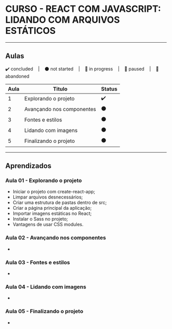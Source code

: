 # CURSO - REACT COM JAVASCRIPT: LIDANDO COM ARQUIVOS ESTÁTICOS

---

## Aulas
<p>
  ✔️ concluded &nbsp;&nbsp;&nbsp;|&nbsp;&nbsp;&nbsp;
  ⚫ not started &nbsp;&nbsp;&nbsp;|&nbsp;&nbsp;&nbsp;
  🔵 in progress &nbsp;&nbsp;&nbsp;|&nbsp;&nbsp;&nbsp;
  🔶 paused &nbsp;&nbsp;&nbsp;|&nbsp;&nbsp;&nbsp;
  🔴 abandoned 
</p>

| Aula | Titulo | Status |
| --- | --- | --- |
| 1 | Explorando o projeto | ✔️ |
| 2 | Avançando nos componentes | ⚫ |
| 3 | Fontes e estilos | ⚫ |
| 4 | Lidando com imagens | ⚫ |
| 5 | Finalizando o projeto | ⚫ |

---

## Aprendizados

### Aula 01 - Explorando o projeto
<ul>
  <li>Iniciar o projeto com create-react-app;</li>
  <li>Limpar arquivos desnecessários;</li>
  <li>Criar uma estrutura de pastas dentro de src;</li>
  <li>Criar a página principal da aplicação;</li>
  <li>Importar imagens estáticas no React;</li>
  <li>Instalar o Sass no projeto;</li>
  <li>Vantagens de usar CSS modules.</li>
</ul>

### Aula 02 - Avançando nos componentes
<ul>
  <li></li>
</ul>

### Aula 03 - Fontes e estilos
<ul>
  <li></li>
</ul>

### Aula 04 - Lidando com imagens
<ul>
  <li></li>
</ul>

### Aula 05 - Finalizando o projeto
<ul>
  <li></li>
</ul>
